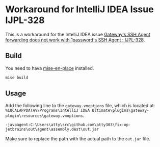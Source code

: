 # Workaround for IntelliJ IDEA Issue IJPL-328

This is a workaround for the IntelliJ IDEA issue [Gateway's SSH Agent forwarding does not work with 1password's SSH Agent : IJPL-328](https://youtrack.jetbrains.com/issue/IJPL-328/Gateways-SSH-Agent-forwarding-does-not-work-with-1passwords-SSH-Agent).

## Build

You need to hava [mise-en-place](https://mise.jdx.dev/) installed.

```bash
mise build
```

## Usage

Add the following line to the `gateway.vmoptions` file, which is located at: `%LOCALAPPDATA%\Programs\IntelliJ IDEA Ultimate\plugins\gateway-plugin\resources\gateway.vmoptions`.

```properties
-javaagent:C:\Users\atty\src\github.com\atty303\fix-op-jetbrains\out\agent\assembly.dest\out.jar
```

Make sure to replace the path with the actual path to the `out.jar` file.
